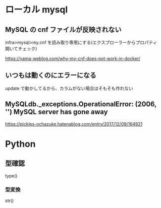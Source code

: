 # ローカル mysql

## MySQL の cnf ファイルが反映されない

infra>mysql>my.cnf を読み取り専用にする(エクスプローラーからプロパティ開いてチェック)

https://yama-weblog.com/why-my-cnf-does-not-work-in-docker/

## いつもは動くのにエラーになる

update で動かしてるから、カラムがない場合はそもそも作れない

## MySQLdb.\_exceptions.OperationalError: (2006, '') MySQL server has gone away

https://pickles-ochazuke.hatenablog.com/entry/2017/12/09/164921

# Python

## 型確認

type()

### 型変換

str()
